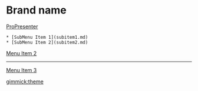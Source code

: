 <!--
  -- Name of your wiki
  -- Do NOT remove the leading `#` character.
  -->

  # Brand name

  [ProPresenter]()

    * [SubMenu Item 1](subitem1.md)
    * [SubMenu Item 2](subitem2.md)

  [Menu Item 2](item2.md)
  - - - -
  [Menu Item 3](item3.md)


<!--
  -- Default theme
  -- (Read: http://dynalon.github.io/mdwiki/#!customizing.md#Theme_chooser)
  -->

[gimmick:theme](spacelab)


<!--
  -- Navigation
  -- (Read: http://dynalon.github.io/mdwiki/#!quickstart.md#Adding_a_navigation)


[About](pages/about.md)
[Download](pages/download.md)
-->
<!-- A more complex navigation example: ------------------------------------>


<!--
  -- Change the Language
  -- Could be useful when there's more than one language wiki.
  -->

<!--
[Change the Language]()

  * [English (United States)](/en_US/)
  * [English (United Kingdom)](/en_GB/)
  * [Italian](/it/)
-->

<!--
  -- Let the user choose a theme
  -- (Read: http://dynalon.github.io/mdwiki/#!quickstart.md#Adding_a_navigation)
  -->

<!--
[gimmick:themechooser](Choose theme)
-->
